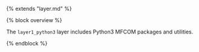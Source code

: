 {% extends "layer.md" %}

{% block overview %}

The `layer1_python3` layer includes Python3 MFCOM packages and utilities.

{% endblock %}
